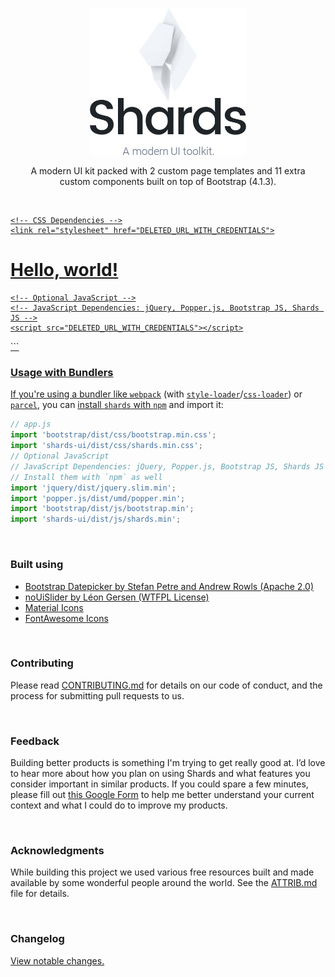 <p align="center">
<img src="logo.jpg" width="250" />
</p>

<p align="center">
A modern UI kit packed with 2 custom page templates and 11 extra <br />custom components built on top of Bootstrap (4.1.3).
</p>

<br />

<p align="center">
  <a href="DELETED_URL_WITH_CREDENTIALS"en">
  <head>
    <meta charset="utf-8">
    <meta name="viewport" content="width=device-width, initial-scale=1, shrink-to-fit=no">

    <!-- CSS Dependencies -->
    <link rel="stylesheet" href="DELETED_URL_WITH_CREDENTIALS">
  </head>
  <body>
    <h1>Hello, world!</h1>

    <!-- Optional JavaScript -->
    <!-- JavaScript Dependencies: jQuery, Popper.js, Bootstrap JS, Shards JS -->
    <script src="DELETED_URL_WITH_CREDENTIALS"></script>
  </body>
</html>
```

<br />

### Usage with Bundlers

If you're using a bundler like [`webpack`](https://webpack.js.org) (with [`style-loader`](https://github.com/webpack-contrib/style-loader)/[`css-loader`](https://github.com/webpack-contrib/css-loader)) or [`parcel`](https://parceljs.org), you can [install `shards` with `npm`](#getting-started) and import it:

```javascript
// app.js
import 'bootstrap/dist/css/bootstrap.min.css';
import 'shards-ui/dist/css/shards.min.css';
// Optional JavaScript
// JavaScript Dependencies: jQuery, Popper.js, Bootstrap JS, Shards JS
// Install them with `npm` as well
import 'jquery/dist/jquery.slim.min';
import 'popper.js/dist/umd/popper.min';
import 'bootstrap/dist/js/bootstrap.min';
import 'shards-ui/dist/js/shards.min';
```

<br/>

### Built using

* [Bootstrap Datepicker by Stefan Petre and Andrew Rowls (Apache 2.0)](https://github.com/uxsolutions/bootstrap-datepicker)
* [noUiSlider by Léon Gersen (WTFPL License)](https://refreshless.com/nouislider/download/)
* [Material Icons](http://material.io/icons)
* [FontAwesome Icons](http://fontawesome.io)

<br />

### Contributing

Please read [CONTRIBUTING.md](CONTRIBUTING.md) for details on our code of conduct, and the process for submitting pull requests to us.

<br />

### Feedback

Building better products is something I'm trying to get really good at. I’d love to hear more about how you plan on using Shards and what features you consider important in similar products. If you could spare a few minutes, please fill out [this Google Form](https://docs.google.com/forms/d/e/1FAIpQLScyj8F-fyVlb-AAeM-UFXSpDgrfdC81yWm1BNF8_gVCpXN8jw/viewform?usp=sf_link) to help me better understand your current context and what I could do to improve my products.

<br />

### Acknowledgments

While building this project we used various free resources built and made
available by some wonderful people around the world. See the [ATTRIB.md](ATTRIB.md) file for details.

<br />

### Changelog

[View notable changes.](CHANGELOG.md)
